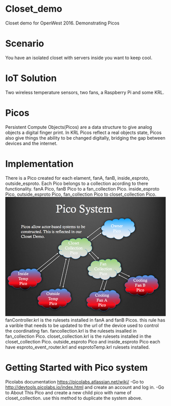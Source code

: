 # Closet_demo
Closet demo for OpenWest 2016. Demonstrating Picos
# Scenario
You have an isolated closet with servers inside you want to keep cool. 
# IoT Solution
Two wireless temperature sensors, two fans, a Raspberry Pi and some KRL.
# Picos
Persistent Compute Objects(Picos) are a data structure to give analog objects a digital finger print. In KRL Picos reflect a real objects state, Picos also give things the ability to be changed digitally, bridging the gap between devices and the internet.
# Implementation 
There is a Pico created for each elament, fanA, fanB, inside_esproto, outside_esproto. Each Pico belongs to a collection acording to there functionality. fanA Pico, fanB Pico to a fan_collection Pico. inside_esproto Pico, outside_esproto Pico, fan_collection Pico to closet_collection Pico.
![alt tag](https://raw.githubusercontent.com/Picolab/Closet_demo/master/Pico_system.png)
fanController.krl is the rulesets installed in fanA and fanB Picos. this rule has a varible that needs to be updated to the url of the device used to control the coordinating fan. fancollection.krl is the rulesets insalled in fan_collection Pico. closet_collection.krl is the rulesets installed in the closet_collection Pico. outside_esproto Pico and inside_esproto Pico each have esproto_event_router.krl and esprotoTemp.krl rulesets installed.   
# Getting Started with Pico system
Picolabs documentation https://picolabs.atlassian.net/wiki/
	-Go to http://devtools.picolabs.io/index.html and create an account and log in.
	-Go to About This Pico and create a new child pico with name of closet_collection. use this method to duplicate the system above.
